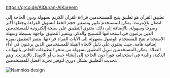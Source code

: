 

https://qrco.de/AlQuran-AlKareem


تطبيق القرآن هو تطبيق يتيح للمستخدمين قراءة القرآن الكريم بسهولة ودون الحاجة إلى اتصال بالإنترنت. يمكن للمستخدم تكبير وتصغير حجم الخط لتسهيل القراءة وجعلها أكثر وضوحاً وسهولة.
بالإضافة إلى ذلك، يحتوي التطبيق على سبحة إلكترونية للمستخدمين الذين يرغبون في استخدامها للتسبيح والذكر. ويتميز التطبيق بواجهة بسيطة وسهلة الاستخدام تتيح للمستخدم الوصول بسهولة إلى الآيات المراد قراءتها.
يتميز التطبيق بميزة إضافية هامة، حيث يحتوي على دليل لاتجاه القبلة للمستخدمين الذين يرغبون في أداء الصلاة.
يمكن للمستخدمين تنزيل التطبيق بسهولة من متجر التطبيقات الخاص بالهواتف الذكية، والبدء في استخدامه فوراً دون الحاجة إلى إنشاء حساب أو الاتصال بالإنترنت. ويتم تحديث التطبيق بشكل دوري لتوفير تجربة أفضل للمستخدمين.







![Namnlös design](https://user-images.githubusercontent.com/78726877/227907358-4c981b59-ce36-4176-8a89-fc712314a74f.png)
